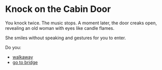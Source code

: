 # Knock on the Cabin Door

You knock twice. The music stops. A moment later, the door creaks open, revealing an old woman with eyes like candle flames.

She smiles without speaking and gestures for you to enter.

Do you:
- [walkaway](open-lake.md)
- [go to bridge](cross_bridge.md)

